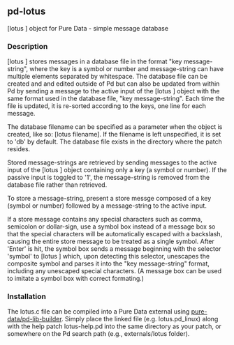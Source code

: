 ## pd-lotus
[lotus ] object for Pure Data - simple message database

### Description

[lotus ] stores messages in a database file in the format "key message-string", where the key is a symbol or number and message-string can have multiple elements separated by whitespace. The database file can be created and and edited outside of Pd but can also be updated from within Pd by sending a message to the active input of the [lotus ] object with the same format used in the database file, "key message-string". Each time the file is updated, it is re-sorted
according to the keys, one line for each message.

The database filename can be specified as a parameter when the object is created, like so: [lotus filename]. If the filename is left unspecified, it is set to 'db' by default. The database file exists in the directory where the patch resides.

Stored message-strings are retrieved by sending messages to the active input of the [lotus ] object containing only a key (a symbol or number). If the passive input is toggled to '1', the message-string is removed from the database file rather than retrieved.

To store a message-string, present a store messge composed of a key (symbol or number) followed by a message-string to the active input.

If a store message contains any special characters such as comma, semicolon or dollar-sign, use a symbol box instead of a message box so that the special characters will be automatically escaped with a backslash, causing the entire store message to be treated as a single symbol. After 'Enter' is hit, the symbol box sends a message beginning with the selector 'symbol' to [lotus ] which, upon detecting this selector, unescapes the composite symbol and parses it into the "key message-string" format, including any unescaped special characters. (A message box can be used to imitate a symbol box with correct formating.)

### Installation

The lotus.c file can be compiled into a Pure Data external using [pure-data/pd-lib-builder](https://github.com/pure-data/pd-lib-builder). Simply place the linked file (e.g. lotus.pd_linux) along with the help patch lotus-help.pd into the same directory as your patch, or somewhere on the Pd search path (e.g., externals/lotus folder).
